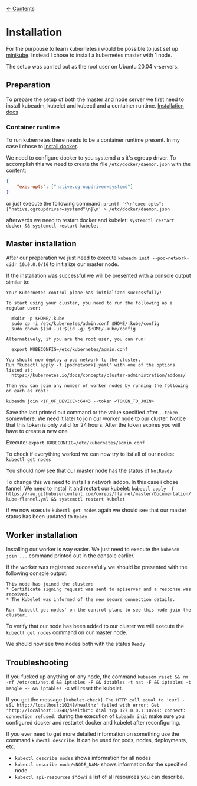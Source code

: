 [← Contents](./README.md)

# Installation

For the purpouse to learn kubernetes i would be possible to just set up [minikube](https://kubernetes.io/docs/tasks/tools/). Instead I chose to install a kubernetes master with 1 node.

The setup was carried out as the root user on Ubuntu 20.04 v-servers.

## Preparation

To prepare the setup of both the master and node server we first need to install kubeadm, kubelet and kubectl and a container runtime. [Installation docs](https://kubernetes.io/docs/setup/production-environment/tools/kubeadm/install-kubeadm/)

### Container runtime

To run kubernetes there needs to be a container runtime present. In my case i chose to [install docker](https://docs.docker.com/engine/install/ubuntu/).

We need to configure docker to you systemd a s it's cgroup driver. To accomplish this we need to create the file ```/etc/docker/daemon.json``` with the content:

```json
{
	"exec-opts": ["native.cgroupdriver=systemd"]
}
```

or just execute the following command: ```printf '{\n"exec-opts": ["native.cgroupdriver=systemd"\n}\n' > /etc/docker/daemon.json```

afterwards we need to restart docker and kubelet: ```systemctl restart docker && systemctl restart kubelet```

## Master installation

After our preperation we just need to execute ```kubeadm init --pod-network-cidr 10.0.0.0/16``` to initialize our master node.

If the installation was successful we will be presented with a console output similar to:

```
Your Kubernetes control-plane has initialized successfully!

To start using your cluster, you need to run the following as a regular user:

  mkdir -p $HOME/.kube
  sudo cp -i /etc/kubernetes/admin.conf $HOME/.kube/config
  sudo chown $(id -u):$(id -g) $HOME/.kube/config

Alternatively, if you are the root user, you can run:

  export KUBECONFIG=/etc/kubernetes/admin.conf

You should now deploy a pod network to the cluster.
Run "kubectl apply -f [podnetwork].yaml" with one of the options listed at:
  https://kubernetes.io/docs/concepts/cluster-administration/addons/

Then you can join any number of worker nodes by running the following on each as root:

kubeadm join <IP_OF_DEVICE>:6443 --token <TOKEN_TO_JOIN>
```

Save the last printed out command or the value specified after ```--token``` somewhere. We need it later to join our worker node to our cluster. Notice that this token is only valid for 24 hours. After the token expires you will have to create a new one.

Execute: ```export KUBECONFIG=/etc/kubernetes/admin.conf```

To check if everything worked we can now try to list all of our nodes: ```kubectl get nodes```

You should now see that our master node has the status of ```NotReady```

To change this we need to install a network addon. In this case i chose fannel. We need to install it and restart our kubelet: ```kubectl apply -f https://raw.githubusercontent.com/coreos/flannel/master/Documentation/kube-flannel.yml && systemctl restart kubelet```

if we now execute ```kubectl get nodes``` again we should see that our master status has been updated to ```Ready```

## Worker installation

Installing our worker is way easier. We just need to execute the ```kubeadm join ...``` command printed out in the console earlier.

If the worker was registered successfully we should be presented with the following console output.

```
This node has joined the cluster:
* Certificate signing request was sent to apiserver and a response was received.
* The Kubelet was informed of the new secure connection details.

Run 'kubectl get nodes' on the control-plane to see this node join the cluster.
```

To verify that our node has been added to our cluster we will execute the ```kubectl get nodes``` command on our master node.

We should now see two nodes both with the status ```Ready```

## Troubleshooting

If you fucked up anything on any node, the command ```kubeadm reset && rm -rf /etc/cni/net.d && iptables -F && iptables -t nat -F && iptables -t mangle -F && iptables -X``` will reset the kubelet.

If you get the message ```[kubelet-check] The HTTP call equal to 'curl -sSL http://localhost:10248/healthz' failed with error: Get "http://localhost:10248/healthz": dial tcp 127.0.0.1:10248: connect: connection refused.``` during the execution of ```kubeadm init``` make sure you configured docker and restartet docker and kubelet after reconfiguring.

If you ever need to get more detailed information on something use the command ```kubectl describe```. It can be used for pods, nodes, deployments, etc.

* ```kubectl describe nodes``` shows information for all nodes
* ```kubectl describe node/<NODE_NAM>``` shows information for the specified node
* ```kubectl api-resources``` shows a list of all resources you can describe.
